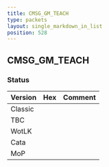 ```yaml
---
title: CMSG_GM_TEACH
type: packets
layout: single_markdown_in_list
position: 528
---
```


## CMSG_GM_TEACH

### Status

Version    | Hex        | Comment
---------- | ---------- | ---------- 
Classic    |            |
TBC        |            |
WotLK      |            |
Cata       |            |
MoP        |            |